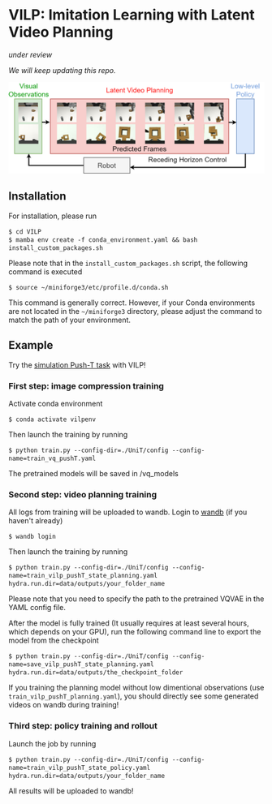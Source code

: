 # VILP: Imitation Learning with Latent Video Planning 

_under review_

_We will keep updating this repo._

![teaser](teasers/teaser.png)


## Installation

For installation, please run

```console
$ cd VILP
$ mamba env create -f conda_environment.yaml && bash install_custom_packages.sh
```

Please note that in the `install_custom_packages.sh` script, the following command is executed
```console
$ source ~/miniforge3/etc/profile.d/conda.sh
```

This command is generally correct. However, if your Conda environments are not located in the `~/miniforge3` directory, please adjust the command to match the path of your environment.

## Example

Try the [simulation Push-T task](https://diffusion-policy.cs.columbia.edu/) with VILP!

### First step: image compression training

Activate conda environment
```console
$ conda activate vilpenv
```

Then launch the training by running
```console
$ python train.py --config-dir=./UniT/config --config-name=train_vq_pushT.yaml
```
The pretrained models will be saved in /vq_models

### Second step: video planning training

All logs from training will be uploaded to wandb. Login to [wandb](https://wandb.ai) (if you haven't already)
```console
$ wandb login
```
Then launch the training by running
```console
$ python train.py --config-dir=./UniT/config --config-name=train_vilp_pushT_state_planning.yaml hydra.run.dir=data/outputs/your_folder_name
```
Please note that you need to specify the path to the pretrained VQVAE in the YAML config file.

After the model is fully trained (It usually requires at least several hours, which depends on your GPU), run the following command line to export the model from the checkpoint

```console
$ python train.py --config-dir=./UniT/config --config-name=save_vilp_pushT_state_planning.yaml hydra.run.dir=data/outputs/the_checkpoint_folder
```

If you training the planning model without low dimentional observations (use `train_vilp_pushT_planning.yaml`), you should directly see some generated videos on wandb during training!


### Third step: policy training and rollout

Launch the job by running

```console
$ python train.py --config-dir=./UniT/config --config-name=train_vilp_pushT_state_policy.yaml hydra.run.dir=data/outputs/your_folder_name
```

All results will be uploaded to wandb!

